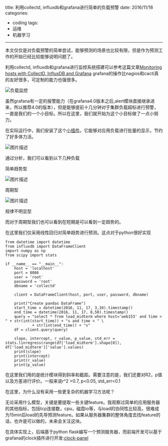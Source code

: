 title: 利用collectd, influxdb和grafana进行简单的负载预警
date: 2016/11/18
categories:
- coding
tags:
- 运维
- 机器学习
---
本文仅仅是对负载预警的简单尝试，能够预测的场景也比较有限，但是作为预测工作的开始已经比较能够说明问题了。

利用collectd, influxdb和grafana进行监控系统搭建可以参考这篇文章[Monitoring hosts with CollectD, InfluxDB and Grafana](http://jansipke.nl/monitoring-hosts-with-collectd-influxdb-and-grafana/) grafana的操作比nagios和cacti真的友好很多，可定制的能力也强很多。

![负载监控][1]

虽然grafana有一定的报警能力（在grafana4.0版本之后,alert模块直接继承进来，所以推荐4.0的版本），但是能够提前十几分钟对于集群负载超标进行预警，一直是我们的一个小目标。所以在这里，我们就开始为这个小目标做了一点小努力。

在实际运行中，我们安装了这个[小插件](https://github.com/anryko/grafana-influx-dashboard)。它能够对应用负载进行批量的显示，节约了好多体力活。

![图片描述][2]

通过分析，我们可以看到以下几种负载

简单趋势型

![图片描述][3]

周期型

![图片描述][4]

规律不明显型

而对于周期型我们也可以看到在短期是可以看到一定趋势的。

在这里我们仅采用线性回归对简单趋势进行预测。这点对于python很好实现

````
from datetime import datetime
from influxdb import DataFrameClient
import numpy as np
from scipy import stats

if __name__ == "__main__":
    host = 'localhost'
    port = 8086
    user = 'root'
    password = 'root'
    dbname = 'collectd'

    client = DataFrameClient(host, port, user, password, dbname)

    print("Create pandas DataFrame")
    start_time = datetime(2016, 11, 17, 3,10).timestamp()
    end_time = datetime(2016, 11, 17, 8,50).timestamp()
    query = "select * from load_midterm where host='web153' and time > " + str(int(start_time)) + "s and time < " \
            + str(int(end_time)) + "s"
    df = client.query(query)

    slope, intercept, r_value, p_value, std_err = stats.linregress(range(df['load_midterm'].shape[0]), df['load_midterm']['value'].values)
    print(slope)
    print(intercept)
    print(r_value)
    print(p_value)
````

在这里我们用的是统计模块得到斜率和截距。需要注意的是，我们还要对R2，p值以及方差进行评价。一般来说r^2 >0.7, p<0.05, std_err<0.1

在这里，为什么没有采用一些更复杂的机器学习方法呢？

无论采用什么模型，关键是要提取一些关键feature。我观察过简单的应用服务器的其他指标，包括tcp连接数，cpu，磁盘io等，与load的协同性比较高，很难成为15min后load的先导预测feature。如果从服务器集群的整体角度去找feature的话，也许是可以做的，未来会关注这块。


在具体实现上，后端基于python flask编写一个预测服务器，而前端开发可以基于grafana的clock插件进行开发:[clock-panel](https://github.com/grafana/clock-panel)


  [1]: http://7xpw11.com1.z0.glb.clouddn.com/web57.jpg
  [2]: http://7xpw11.com1.z0.glb.clouddn.com/loads.jpg
  [3]: http://7xpw11.com1.z0.glb.clouddn.com/linear.jpg
  [4]: http://7xpw11.com1.z0.glb.clouddn.com/cycle.jpg